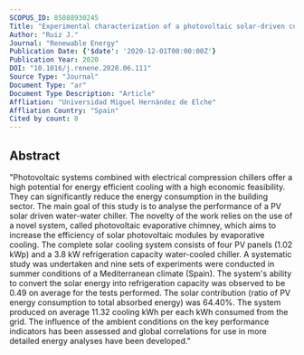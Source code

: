 ```yaml
---
SCOPUS_ID: 85088930245
Title: "Experimental characterization of a photovoltaic solar-driven cooling system based on an evaporative chimney"
Author: "Ruiz J."
Journal: "Renewable Energy"
Publication Date: {'$date': '2020-12-01T00:00:00Z'}
Publication Year: 2020
DOI: "10.1016/j.renene.2020.06.111"
Source Type: "Journal"
Document Type: "ar"
Document Type Description: "Article"
Affliation: "Universidad Miguel Hernández de Elche"
Affliation Country: "Spain"
Cited by count: 8
---
```


## Abstract
"Photovoltaic systems combined with electrical compression chillers offer a high potential for energy efficient cooling with a high economic feasibility. They can significantly reduce the energy consumption in the building sector. The main goal of this study is to analyse the performance of a PV solar driven water-water chiller. The novelty of the work relies on the use of a novel system, called photovoltaic evaporative chimney, which aims to increase the efficiency of solar photovoltaic modules by evaporative cooling. The complete solar cooling system consists of four PV panels (1.02 kWp) and a 3.8 kW refrigeration capacity water-cooled chiller. A systematic study was undertaken and nine sets of experiments were conducted in summer conditions of a Mediterranean climate (Spain). The system's ability to convert the solar energy into refrigeration capacity was observed to be 0.49 on average for the tests performed. The solar contribution (ratio of PV energy consumption to total absorbed energy) was 64.40%. The system produced on average 11.32 cooling kWh per each kWh consumed from the grid. The influence of the ambient conditions on the key performance indicators has been assessed and global correlations for use in more detailed energy analyses have been developed."
